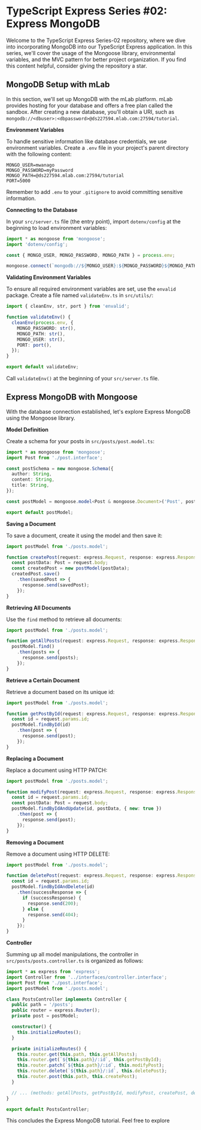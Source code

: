 # TypeScript Express Series #02: Express MongoDB

Welcome to the TypeScript Express Series-02 repository, where we dive into incorporating MongoDB into our TypeScript Express application. In this series, we'll cover the usage of the Mongoose library, environmental variables, and the MVC pattern for better project organization. If you find this content helpful, consider giving the repository a star.

## MongoDB Setup with mLab

In this section, we'll set up MongoDB with the mLab platform. mLab provides hosting for your database and offers a free plan called the sandbox. After creating a new database, you'll obtain a URI, such as `mongodb://<dbuser>:<dbpassword>@ds227594.mlab.com:27594/tutorial`.

**Environment Variables**

To handle sensitive information like database credentials, we use environment variables. Create a `.env` file in your project's parent directory with the following content:

```env
MONGO_USER=mwanago
MONGO_PASSWORD=myPassword
MONGO_PATH=@ds227594.mlab.com:27594/tutorial
PORT=5000
```

Remember to add `.env` to your `.gitignore` to avoid committing sensitive information.

**Connecting to the Database**

In your `src/server.ts` file (the entry point), import `dotenv/config` at the beginning to load environment variables:

```typescript
import * as mongoose from 'mongoose';
import 'dotenv/config';

const { MONGO_USER, MONGO_PASSWORD, MONGO_PATH } = process.env;

mongoose.connect(`mongodb://${MONGO_USER}:${MONGO_PASSWORD}${MONGO_PATH}`);
```

**Validating Environment Variables**

To ensure all required environment variables are set, use the `envalid` package. Create a file named `validateEnv.ts` in `src/utils/`:

```typescript
import { cleanEnv, str, port } from 'envalid';

function validateEnv() {
  cleanEnv(process.env, {
    MONGO_PASSWORD: str(),
    MONGO_PATH: str(),
    MONGO_USER: str(),
    PORT: port(),
  });
}

export default validateEnv;
```

Call `validateEnv()` at the beginning of your `src/server.ts` file.

## Express MongoDB with Mongoose

With the database connection established, let's explore Express MongoDB using the Mongoose library.

**Model Definition**

Create a schema for your posts in `src/posts/post.model.ts`:

```typescript
import * as mongoose from 'mongoose';
import Post from './post.interface';

const postSchema = new mongoose.Schema({
  author: String,
  content: String,
  title: String,
});

const postModel = mongoose.model<Post & mongoose.Document>('Post', postSchema);

export default postModel;
```

**Saving a Document**

To save a document, create it using the model and then save it:

```typescript
import postModel from './posts.model';

function createPost(request: express.Request, response: express.Response) {
  const postData: Post = request.body;
  const createdPost = new postModel(postData);
  createdPost.save()
    .then(savedPost => {
      response.send(savedPost);
    });
}
```

**Retrieving All Documents**

Use the `find` method to retrieve all documents:

```typescript
import postModel from './posts.model';

function getAllPosts(request: express.Request, response: express.Response) {
  postModel.find()
    .then(posts => {
      response.send(posts);
    });
}
```

**Retrieve a Certain Document**

Retrieve a document based on its unique id:

```typescript
import postModel from './posts.model';

function getPostById(request: express.Request, response: express.Response) {
  const id = request.params.id;
  postModel.findById(id)
    .then(post => {
      response.send(post);
    });
}
```

**Replacing a Document**

Replace a document using HTTP PATCH:

```typescript
import postModel from './posts.model';

function modifyPost(request: express.Request, response: express.Response) {
  const id = request.params.id;
  const postData: Post = request.body;
  postModel.findByIdAndUpdate(id, postData, { new: true })
    .then(post => {
      response.send(post);
    });
}
```

**Removing a Document**

Remove a document using HTTP DELETE:

```typescript
import postModel from './posts.model';

function deletePost(request: express.Request, response: express.Response) {
  const id = request.params.id;
  postModel.findByIdAndDelete(id)
    .then(successResponse => {
      if (successResponse) {
        response.send(200);
      } else {
        response.send(404);
      }
    });
}
```

**Controller**

Summing up all model manipulations, the controller in `src/posts/posts.controller.ts` is organized as follows:

```typescript
import * as express from 'express';
import Controller from '../interfaces/controller.interface';
import Post from './post.interface';
import postModel from './posts.model';

class PostsController implements Controller {
  public path = '/posts';
  public router = express.Router();
  private post = postModel;

  constructor() {
    this.initializeRoutes();
  }

  private initializeRoutes() {
    this.router.get(this.path, this.getAllPosts);
    this.router.get(`${this.path}/:id`, this.getPostById);
    this.router.patch(`${this.path}/:id`, this.modifyPost);
    this.router.delete(`${this.path}/:id`, this.deletePost);
    this.router.post(this.path, this.createPost);
  }

  // ... (methods: getAllPosts, getPostById, modifyPost, createPost, deletePost)
}

export default PostsController;
```

This concludes the Express MongoDB tutorial. Feel free to explore
